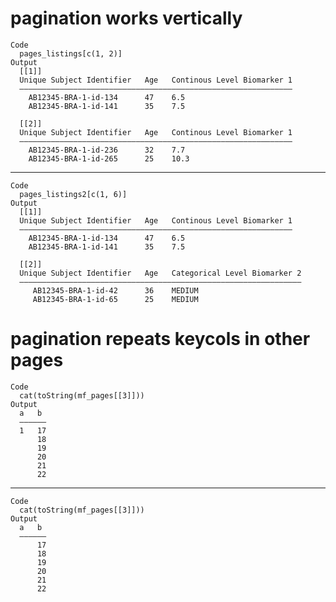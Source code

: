 # pagination works vertically

    Code
      pages_listings[c(1, 2)]
    Output
      [[1]]
      Unique Subject Identifier   Age   Continous Level Biomarker 1
      —————————————————————————————————————————————————————————————
        AB12345-BRA-1-id-134      47    6.5                        
        AB12345-BRA-1-id-141      35    7.5                        
      
      [[2]]
      Unique Subject Identifier   Age   Continous Level Biomarker 1
      —————————————————————————————————————————————————————————————
        AB12345-BRA-1-id-236      32    7.7                        
        AB12345-BRA-1-id-265      25    10.3                       
      

---

    Code
      pages_listings2[c(1, 6)]
    Output
      [[1]]
      Unique Subject Identifier   Age   Continous Level Biomarker 1
      —————————————————————————————————————————————————————————————
        AB12345-BRA-1-id-134      47    6.5                        
        AB12345-BRA-1-id-141      35    7.5                        
      
      [[2]]
      Unique Subject Identifier   Age   Categorical Level Biomarker 2
      ———————————————————————————————————————————————————————————————
         AB12345-BRA-1-id-42      36    MEDIUM                       
         AB12345-BRA-1-id-65      25    MEDIUM                       
      

# pagination repeats keycols in other pages

    Code
      cat(toString(mf_pages[[3]]))
    Output
      a   b 
      ——————
      1   17
          18
          19
          20
          21
          22

---

    Code
      cat(toString(mf_pages[[3]]))
    Output
      a   b 
      ——————
          17
          18
          19
          20
          21
          22

